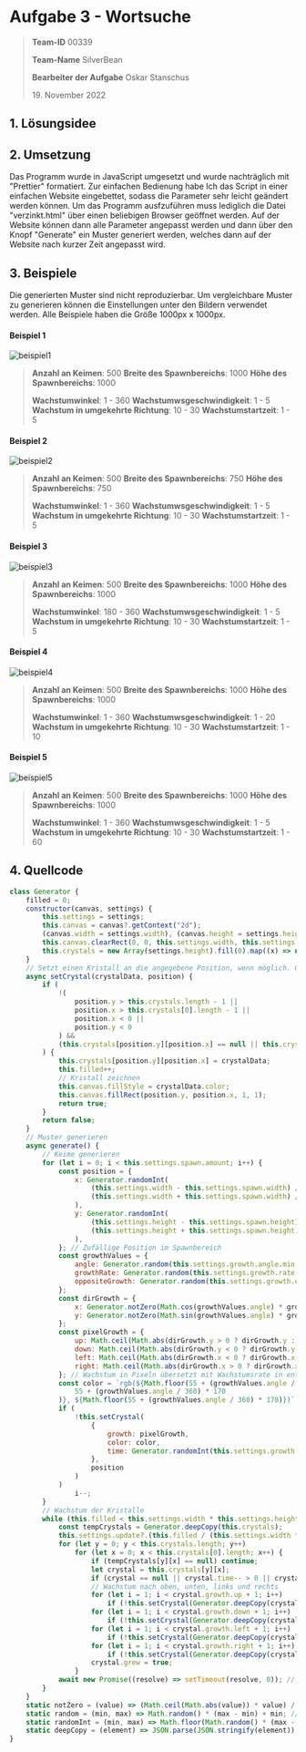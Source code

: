 # Aufgabe 3  - Wortsuche

> **Team-ID** 00339
>
> **Team-Name** SilverBean
>
> **Bearbeiter der Aufgabe** Oskar Stanschus
>
> 19\. November 2022

## 1. Lösungsidee



## 2. Umsetzung

Das Programm wurde in JavaScript umgesetzt und wurde nachträglich mit "Prettier" formatiert. Zur einfachen Bedienung habe Ich das Script in einer einfachen Website eingebettet, sodass die Parameter sehr leicht geändert werden können. Um das Programm ausfzuführen muss lediglich die Datei "verzinkt.html" über einen beliebigen Browser geöffnet werden. Auf der Website können dann alle Parameter angepasst werden und dann über den Knopf "Generate" ein Muster generiert werden, welches dann auf der Website nach kurzer Zeit angepasst wird.

## 3. Beispiele

Die generierten Muster sind nicht reproduzierbar. Um vergleichbare Muster zu generieren können die Einstellungen unter den Bildern verwendet werden. Alle Beispiele haben die Größe 1000px x 1000px.

#### Beispiel 1

![beispiel1](bilder/beispiel1.png)

> **Anzahl an Keimen**: 500
> **Breite des Spawnbereichs**: 1000
> **Höhe des Spawnbereichs**: 1000
>
> **Wachstumwinkel**: 1 - 360
> **Wachstumwsgeschwindigkeit**: 1 - 5
> **Wachstum in umgekehrte Richtung**: 10 - 30
> **Wachstumstartzeit**: 1 - 5

#### Beispiel 2

![beispiel2](bilder/beispiel2.png)

> **Anzahl an Keimen**: 500
> **Breite des Spawnbereichs**: 750
> **Höhe des Spawnbereichs**: 750
>
> **Wachstumwinkel**: 1 - 360
> **Wachstumwsgeschwindigkeit**: 1 - 5
> **Wachstum in umgekehrte Richtung**: 10 - 30
> **Wachstumstartzeit**: 1 - 5

#### Beispiel 3

![beispiel3](bilder/beispiel3.png)

> **Anzahl an Keimen**: 500
> **Breite des Spawnbereichs**: 1000
> **Höhe des Spawnbereichs**: 1000
>
> **Wachstumwinkel**: 180 - 360
> **Wachstumwsgeschwindigkeit**: 1 - 5
> **Wachstum in umgekehrte Richtung**: 10 - 30
> **Wachstumstartzeit**: 1 - 5

#### Beispiel 4

![beispiel4](bilder/beispiel4.png)

> **Anzahl an Keimen**: 500
> **Breite des Spawnbereichs**: 1000
> **Höhe des Spawnbereichs**: 1000
>
> **Wachstumwinkel**: 1 - 360
> **Wachstumwsgeschwindigkeit**: 1 - 20
> **Wachstum in umgekehrte Richtung**: 10 - 30
> **Wachstumstartzeit**: 1 - 10

#### Beispiel 5

![beispiel5](bilder/beispiel5.png)

> **Anzahl an Keimen**: 500
> **Breite des Spawnbereichs**: 1000
> **Höhe des Spawnbereichs**: 1000
>
> **Wachstumwinkel**: 1 - 360
> **Wachstumwsgeschwindigkeit**: 1 - 5
> **Wachstum in umgekehrte Richtung**: 10 - 30
> **Wachstumstartzeit**: 1 - 60

## 4. Quellcode

```javascript
class Generator {
    filled = 0;
    constructor(canvas, settings) {
        this.settings = settings;
        this.canvas = canvas?.getContext("2d");
        (canvas.width = settings.width), (canvas.height = settings.height);
        this.canvas.clearRect(0, 0, this.settings.width, this.settings.height);
        this.crystals = new Array(settings.height).fill(0).map((x) => new Array(settings.width).fill(null)); // Kristall-Array erstellen
    }
    // Setzt einen Kristall an die angegebene Position, wenn möglich. Gibt true zurück, wenn erfolgreich.
    async setCrystal(crystalData, position) {
        if (
            !(
                position.y > this.crystals.length - 1 ||
                position.x > this.crystals[0].length - 1 ||
                position.x < 0 ||
                position.y < 0
            ) &&
            (this.crystals[position.y][position.x] == null || this.crystals[position.y][position.x].time > 1)
        ) {
            this.crystals[position.y][position.x] = crystalData;
            this.filled++;
            // Kristall zeichnen
            this.canvas.fillStyle = crystalData.color;
            this.canvas.fillRect(position.y, position.x, 1, 1);
            return true;
        }
        return false;
    }
    // Muster generieren
    async generate() {
        // Keime generieren
        for (let i = 0; i < this.settings.spawn.amount; i++) {
            const position = {
                x: Generator.randomInt(
                    (this.settings.width - this.settings.spawn.width) / 2,
                    (this.settings.width + this.settings.spawn.width) / 2 - 1
                ),
                y: Generator.randomInt(
                    (this.settings.height - this.settings.spawn.height) / 2,
                    (this.settings.height + this.settings.spawn.height) / 2 - 1
                ),
            }; // Zufällige Position im Spawnbereich
            const growthValues = {
                angle: Generator.random(this.settings.growth.angle.min, this.settings.growth.angle.max), // Winkel, in dem der Kristall wächst
                growthRate: Generator.random(this.settings.growth.rate.min, this.settings.growth.rate.max), // Wachstumsrate (in Kristallen pro Tick)
                oppositeGrowth: Generator.random(this.settings.growth.opposite.min, this.settings.growth.opposite.max), // Wachstumsrate in die entgegengesetzte Richtung
            };
            const dirGrowth = {
                x: Generator.notZero(Math.cos(growthValues.angle) * growthValues.growthRate), // Wachstum in x-Richtung
                y: Generator.notZero(Math.sin(growthValues.angle) * growthValues.growthRate), // Wachstum in y-Richtung
            };
            const pixelGrowth = {
                up: Math.ceil(Math.abs(dirGrowth.y > 0 ? dirGrowth.y : dirGrowth.y * growthValues.oppositeGrowth)),
                down: Math.ceil(Math.abs(dirGrowth.y < 0 ? dirGrowth.y : dirGrowth.y * growthValues.oppositeGrowth)),
                left: Math.ceil(Math.abs(dirGrowth.x < 0 ? dirGrowth.x : dirGrowth.x * growthValues.oppositeGrowth)),
                right: Math.ceil(Math.abs(dirGrowth.x > 0 ? dirGrowth.x : dirGrowth.x * growthValues.oppositeGrowth)),
            }; // Wachstum in Pixeln übersetzt mit Wachstumsrate in entgegengesetzter Richtung
            const color = `rgb(${Math.floor(55 + (growthValues.angle / 360) * 170)}, ${Math.floor(
                55 + (growthValues.angle / 360) * 170
            )}, ${Math.floor(55 + (growthValues.angle / 360) * 170)})`; // Farbe des Kristalls aus dem Winkel berechnen
            if (
                !this.setCrystal(
                    {
                        growth: pixelGrowth,
                        color: color,
                        time: Generator.randomInt(this.settings.growth.time.min, this.settings.growth.time.max),
                    },
                    position
                )
            )
                i--;
        }
        // Wachstum der Kristalle
        while (this.filled < this.settings.width * this.settings.height) {
            const tempCrystals = Generator.deepCopy(this.crystals);
            this.settings.update?.(this.filled / (this.settings.width * this.settings.height)); // Anzeige im Browser aktualisieren, falls vorhanden
            for (let y = 0; y < this.crystals.length; y++)
                for (let x = 0; x < this.crystals[0].length; x++) {
                    if (tempCrystals[y][x] == null) continue;
                    let crystal = this.crystals[y][x];
                    if (crystal == null || crystal.time-- > 0 || crystal.grew) continue;
                    // Wachstum nach oben, unten, links und rechts
                    for (let i = 1; i < crystal.growth.up + 1; i++)
                        if (!this.setCrystal(Generator.deepCopy(crystal), { x: x, y: y - i })) break;
                    for (let i = 1; i < crystal.growth.down + 1; i++)
                        if (!this.setCrystal(Generator.deepCopy(crystal), { x: x, y: y + i })) break;
                    for (let i = 1; i < crystal.growth.left + 1; i++)
                        if (!this.setCrystal(Generator.deepCopy(crystal), { x: x - i, y: y })) break;
                    for (let i = 1; i < crystal.growth.right + 1; i++)
                        if (!this.setCrystal(Generator.deepCopy(crystal), { x: x + i, y: y })) break;
                    crystal.grew = true;
                }
            await new Promise((resolve) => setTimeout(resolve, 0)); // Warten, damit der Browser nicht einfriert
        }
    }
    static notZero = (value) => (Math.ceil(Math.abs(value)) * value) / Math.abs(value); // Rundung für Werte, die nicht 0 sein dürfen
    static random = (min, max) => Math.random() * (max - min) + min; // Zufallszahl zwischen min und max
    static randomInt = (min, max) => Math.floor(Math.random() * (max - min + 1) + min); // Zufällige Ganzzahl zwischen min und max
    static deepCopy = (element) => JSON.parse(JSON.stringify(element)); // Kopieren eines Objektes ohne Referenz
}
```

